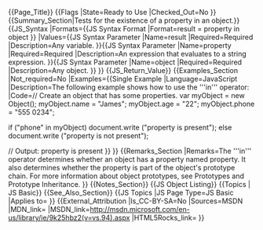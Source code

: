 {{Page_Title}}
{{Flags
|State=Ready to Use
|Checked_Out=No
}}
{{Summary_Section|Tests for the existence of a property in an object.}}
{{JS_Syntax
|Formats={{JS Syntax Format
|Format=result = property in object
}}
|Values={{JS Syntax Parameter
|Name=result
|Required=Required
|Description=Any variable.
}}{{JS Syntax Parameter
|Name=property
|Required=Required
|Description=An expression that evaluates to a string expression.
}}{{JS Syntax Parameter
|Name=object
|Required=Required
|Description=Any object.
}}
}}
{{JS_Return_Value}}
{{Examples_Section
|Not_required=No
|Examples={{Single Example
|Language=JavaScript
|Description=The following example shows how to use the '''in''' operator:
|Code=// Create an object that has some properties.
 var myObject = new Object();
 myObject.name = "James";
 myObject.age = "22";
 myObject.phone = "555 0234";
 
 if ("phone" in myObject)
    document.write ("property is present");
 else
    document.write ("property is not present");
 
 // Output: property is present
}}
}}
{{Remarks_Section
|Remarks=The '''in''' operator determines whether an object has a property named property. It also determines whether the property is part of the object's prototype chain. For more information about object prototypes, see Prototypes and Prototype Inheritance.
}}
{{Notes_Section}}
{{JS Object Listing}}
{{Topics | JS Basic}}
{{See_Also_Section}}
{{JS Topics
|JS Page Type=JS Basic
|Applies to=
}}
{{External_Attribution
|Is_CC-BY-SA=No
|Sources=MSDN
|MDN_link=
|MSDN_link=http://msdn.microsoft.com/en-us/library/ie/9k25hbz2(v=vs.94).aspx
|HTML5Rocks_link=
}}